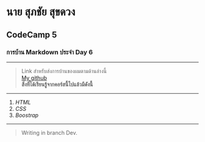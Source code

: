 # นาย สุภชัย สุขดวง 
##  CodeCamp 5
###  การบ้าน Markdown ประจำ Day 6
***
> Link สำหรับส่งการบ้านของผมตามด้านล่างนี้  
[My github](https://github.com/Supachai-Sukd/Homework_codecamp_5/tree/master/CodeCamp5)  
  **สิ่งที่ได้เรียนรู้จากคอร์สนี้ไปแล้วมีดังนี้**  
  ---
  1. _HTML_
  2. _CSS_
  3. _Boostrap_

---

> Writing in branch Dev.